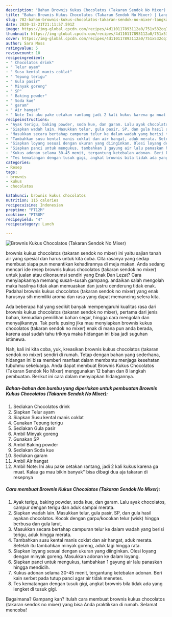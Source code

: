 ```yaml
---
description: "Bahan Brownis Kukus Chocolatos (Takaran Sendok No Mixer) | Langkah Membuat Brownis Kukus Chocolatos (Takaran Sendok No Mixer) Yang Enak Dan Mudah"
title: "Bahan Brownis Kukus Chocolatos (Takaran Sendok No Mixer) | Langkah Membuat Brownis Kukus Chocolatos (Takaran Sendok No Mixer) Yang Enak Dan Mudah"
slug: 782-bahan-brownis-kukus-chocolatos-takaran-sendok-no-mixer-langkah-membuat-brownis-kukus-chocolatos-takaran-sendok-no-mixer-yang-enak-dan-mudah
date: 2020-12-21T21:11:57.591Z
image: https://img-global.cpcdn.com/recipes/4d110117893112a0/751x532cq70/brownis-kukus-chocolatos-takaran-sendok-no-mixer-foto-resep-utama.jpg
thumbnail: https://img-global.cpcdn.com/recipes/4d110117893112a0/751x532cq70/brownis-kukus-chocolatos-takaran-sendok-no-mixer-foto-resep-utama.jpg
cover: https://img-global.cpcdn.com/recipes/4d110117893112a0/751x532cq70/brownis-kukus-chocolatos-takaran-sendok-no-mixer-foto-resep-utama.jpg
author: Sara Moss
ratingvalue: 5
reviewcount: 10
recipeingredient:
- " Chocolatos drink"
- " Telur ayam"
- " Susu kental manis coklat"
- " Tepung terigu"
- " Gula pasir"
- " Minyak goreng"
- " SP"
- " Baking powder"
- " Soda kue"
- " garam"
- " Air hangat"
- " Note Ini aku pake cetakan rantang jadi 2 kali kukus karena ga muat Kalau ga mau bikin banyak bisa dibagi dua aja takaran di resepnya"
recipeinstructions:
- "Ayak terigu, baking powder, soda kue, dan garam. Lalu ayak chocolatos, campur dengan terigu dan aduk sampai merata."
- "Siapkan wadah lain. Masukkan telur, gula pasir, SP, dan gula hasil ayakan chocolatos. Kocok dengan garpu/kocokan telur (wisk) hingga berbusa dan gula larut."
- "Masukkan secara bertahap campuran telur ke dalam wadah yang berisi terigu, aduk hingga merata."
- "Tambahkan susu kental manis coklat dan air hangat, aduk merata. Setelah itu tambahkan minyak goreng, aduk lagi hingga rata."
- "Siapkan loyang sesuai dengan ukuran yang diinginkan. Olesi loyang dengan minyak goreng. Masukkan adonan ke dalam loyang."
- "Siapkan panci untuk mengukus, tambahkan 1 gayung air lalu panaskan hingga mendidih."
- "Kukus adonan selama 30-45 menit, tergantung ketebalan adonan. Beri kain serbet pada tutup panci agar air tidak menetes."
- "Tes kematangan dengan tusuk gigi, angkat brownis bila tidak ada yang lengket di tusuk gigi."
categories:
- Resep
tags:
- brownis
- kukus
- chocolatos

katakunci: brownis kukus chocolatos 
nutrition: 115 calories
recipecuisine: Indonesian
preptime: "PT12M"
cooktime: "PT38M"
recipeyield: "4"
recipecategory: Lunch

---
```



![Brownis Kukus Chocolatos (Takaran Sendok No Mixer)](https://img-global.cpcdn.com/recipes/4d110117893112a0/751x532cq70/brownis-kukus-chocolatos-takaran-sendok-no-mixer-foto-resep-utama.jpg)


brownis kukus chocolatos (takaran sendok no mixer) ini yaitu sajian tanah air yang spesial dan harus untuk kita coba. Cita rasanya yang sedap membuat siapa pun menantikan kehadirannya di meja makan.
Anda sedang mencari ide resep brownis kukus chocolatos (takaran sendok no mixer) untuk jualan atau dikonsumsi sendiri yang Enak Dan Lezat? Cara menyiapkannya memang susah-susah gampang. andaikan salah mengolah maka hasilnya tidak akan memuaskan dan justru cenderung tidak enak. Padahal brownis kukus chocolatos (takaran sendok no mixer) yang enak harusnya sih memiliki aroma dan rasa yang dapat memancing selera kita.

Ada beberapa hal yang sedikit banyak mempengaruhi kualitas rasa dari brownis kukus chocolatos (takaran sendok no mixer), pertama dari jenis bahan, kemudian pemilihan bahan segar, hingga cara mengolah dan menyajikannya. Tak perlu pusing jika mau menyiapkan brownis kukus chocolatos (takaran sendok no mixer) enak di mana pun anda berada, karena asal sudah tahu triknya maka hidangan ini bisa jadi suguhan istimewa.




Nah, kali ini kita coba, yuk, kreasikan brownis kukus chocolatos (takaran sendok no mixer) sendiri di rumah. Tetap dengan bahan yang sederhana, hidangan ini bisa memberi manfaat dalam membantu menjaga kesehatan tubuhmu sekeluarga. Anda dapat membuat Brownis Kukus Chocolatos (Takaran Sendok No Mixer) menggunakan 12 bahan dan 8 langkah pembuatan. Berikut ini cara dalam menyiapkan hidangannya.

<!--inarticleads1-->

##### Bahan-bahan dan bumbu yang diperlukan untuk pembuatan Brownis Kukus Chocolatos (Takaran Sendok No Mixer):

1. Sediakan  Chocolatos drink
1. Siapkan  Telur ayam
1. Siapkan  Susu kental manis coklat
1. Gunakan  Tepung terigu
1. Sediakan  Gula pasir
1. Ambil  Minyak goreng
1. Gunakan  SP
1. Ambil  Baking powder
1. Sediakan  Soda kue
1. Sediakan  garam
1. Ambil  Air hangat
1. Ambil  Note: Ini aku pake cetakan rantang, jadi 2 kali kukus karena ga muat. Kalau ga mau bikin banyak&#34; bisa dibagi dua aja takaran di resepnya




<!--inarticleads2-->

##### Cara membuat Brownis Kukus Chocolatos (Takaran Sendok No Mixer):

1. Ayak terigu, baking powder, soda kue, dan garam. Lalu ayak chocolatos, campur dengan terigu dan aduk sampai merata.
1. Siapkan wadah lain. Masukkan telur, gula pasir, SP, dan gula hasil ayakan chocolatos. Kocok dengan garpu/kocokan telur (wisk) hingga berbusa dan gula larut.
1. Masukkan secara bertahap campuran telur ke dalam wadah yang berisi terigu, aduk hingga merata.
1. Tambahkan susu kental manis coklat dan air hangat, aduk merata. Setelah itu tambahkan minyak goreng, aduk lagi hingga rata.
1. Siapkan loyang sesuai dengan ukuran yang diinginkan. Olesi loyang dengan minyak goreng. Masukkan adonan ke dalam loyang.
1. Siapkan panci untuk mengukus, tambahkan 1 gayung air lalu panaskan hingga mendidih.
1. Kukus adonan selama 30-45 menit, tergantung ketebalan adonan. Beri kain serbet pada tutup panci agar air tidak menetes.
1. Tes kematangan dengan tusuk gigi, angkat brownis bila tidak ada yang lengket di tusuk gigi.




Bagaimana? Gampang kan? Itulah cara membuat brownis kukus chocolatos (takaran sendok no mixer) yang bisa Anda praktikkan di rumah. Selamat mencoba!
